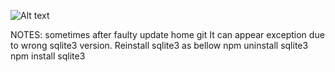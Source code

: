 ![Alt text](.description_addons/SystemOverview.png?raw=true)


NOTES:
sometimes after faulty update home git It can appear exception due to 
wrong sqlite3 version. Reinstall sqlite3 as bellow
	npm uninstall sqlite3
	npm install sqlite3
